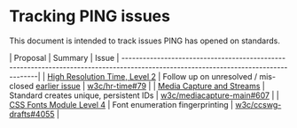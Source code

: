 Tracking PING issues
===

This document is intended to track issues PING has opened on standards.

| Proposal                            | Summary                                                   | Issue                           |
------------------------------------------------------------------------------------------------------------------------------------|
| [High Resolution Time, Level 2][1]  | Follow up on unresolved / mis-closed [earlier issue][2]   | [w3c/hr-time#79][3]             |
| [Media Capture and Streams][4]      | Standard creates unique, persistent IDs                   | [w3c/mediacapture-main#607][5]  |
| [CSS Fonts Module Level 4][6]       | Font enumeration fingerprinting                           | [w3c/ccswg-drafts#4055][7]      |

[1]: https://w3c.github.io/hr-time/
[2]: https://github.com/w3c/hr-time/issues/64
[3]: https://github.com/w3c/hr-time/issues/79
[4]: https://w3c.github.io/mediacapture-main/
[5]: https://github.com/w3c/mediacapture-main/issues/607
[6]: https://drafts.csswg.org/css-fonts/
[7]: https://github.com/w3c/csswg-drafts/issues/4055
